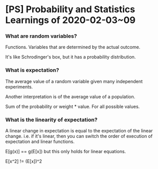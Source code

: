 # \[PS\] Probability and Statistics Learnings of 2020-02-03\~09

### What are random variables?

Functions. Variables that are determined by the actual outcome.

It's like Schrodinger's box, but it has a probability distribution.

### What is expectation?

The average value of a random variable given many independent experiments.

Another interpretation is of the average value of a population.

Sum of the probability or weight \* value. For all possible values.

### What is the linearity of expectation?

A linear change in expectation is equal to the expectation of the linear change. i.e. if it's linear, then you can switch the order of execution of expectation and linear functions.

E\[g(x)\] == g(E\[x\]) but this only holds for linear equations.

E\[x^2\] \!= (E\[x\])^2
